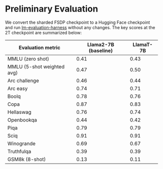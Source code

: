 # Preliminary Evaluation

We convert the sharded FSDP checkpoint to a Hugging Face checkpoint and run [lm-evaluation-harness](https://github.com/EleutherAI/lm-evaluation-harness)
without any changes. The key scores at the 2T checkpoint are summarized below:

| Evaluation metric          | Llama2-7B (baseline) | LlamaT-7B |
|----------------------------|----------------------|---------------|
| MMLU (zero shot)           | 0.41                 | 0.43          |
| MMLU (5-shot weighted avg) | 0.47                 | 0.50          |
| Arc challenge              | 0.46                 | 0.44          |
| Arc easy                   | 0.74                 | 0.71          |
| Boolq                      | 0.78                 | 0.76          |
| Copa                       | 0.87                 | 0.83          |
| Hellaswag                  | 0.76                 | 0.74          |
| Openbookqa                 | 0.44                 | 0.42          |
| Piqa                       | 0.79                 | 0.79          |
| Sciq                       | 0.91                 | 0.91          |
| Winogrande                 | 0.69                 | 0.67          |
| Truthfulqa                 | 0.39                 | 0.39          |
| GSM8k (8-shot)             | 0.13                 | 0.11          |


